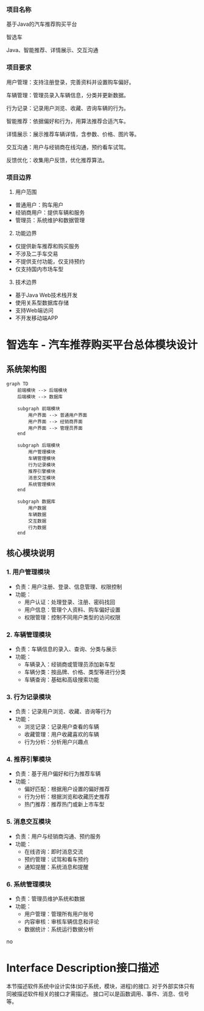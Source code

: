 ### 项目名称

基于Java的汽车推荐购买平台

智选车

Java、智能推荐、详情展示、交互沟通


### 项目要求

用户管理：支持注册登录，完善资料并设置购车偏好。

车辆管理：管理员录入车辆信息，分类并更新数据。

行为记录：记录用户浏览、收藏、咨询车辆的行为。

智能推荐：依据偏好和行为，用算法推荐合适汽车。

详情展示：展示推荐车辆详情，含参数、价格、图片等。

交互沟通：用户与经销商在线沟通，预约看车试驾。

反馈优化：收集用户反馈，优化推荐算法。

### 项目边界

1. 用户范围
- 普通用户：购车用户
- 经销商用户：提供车辆和服务
- 管理员：系统维护和数据管理

2. 功能边界
- 仅提供新车推荐和购买服务
- 不涉及二手车交易
- 不提供支付功能，仅支持预约
- 仅支持国内市场车型

3. 技术边界
- 基于Java Web技术栈开发
- 使用关系型数据库存储
- 支持Web端访问
- 不开发移动端APP


# 智选车 - 汽车推荐购买平台总体模块设计

## 系统架构图

```mermaid
graph TD
    前端模块 --> 后端模块
    后端模块 --> 数据库
    
    subgraph 前端模块
        用户界面 --> 普通用户界面
        用户界面 --> 经销商界面
        用户界面 --> 管理员界面
    end
    
    subgraph 后端模块
        用户管理模块
        车辆管理模块
        行为记录模块
        推荐引擎模块
        消息交互模块
        系统管理模块
    end
    
    subgraph 数据库
        用户数据
        车辆数据
        交互数据
        行为数据
    end
```

## 核心模块说明

### 1. 用户管理模块
- 负责：用户注册、登录、信息管理、权限控制
- 功能：
  - 用户认证：处理登录、注册、密码找回
  - 用户信息：管理个人资料、购车偏好设置
  - 权限管理：控制不同用户类型的访问权限

### 2. 车辆管理模块
- 负责：车辆信息的录入、查询、分类与展示
- 功能：
  - 车辆录入：经销商或管理员添加新车型
  - 车辆分类：按品牌、价格、类型等进行分类
  - 车辆查询：基础和高级搜索功能

### 3. 行为记录模块
- 负责：记录用户浏览、收藏、咨询等行为
- 功能：
  - 浏览记录：记录用户查看的车辆
  - 收藏管理：用户收藏喜欢的车辆
  - 行为分析：分析用户兴趣点

### 4. 推荐引擎模块
- 负责：基于用户偏好和行为推荐车辆
- 功能：
  - 偏好匹配：根据用户设置的偏好推荐
  - 行为分析：根据浏览和收藏历史推荐
  - 热门推荐：推荐热门或新上市车型

### 5. 消息交互模块
- 负责：用户与经销商沟通、预约服务
- 功能：
  - 在线咨询：即时消息交流
  - 预约管理：试驾和看车预约
  - 通知提醒：系统消息和提醒

### 6. 系统管理模块
- 负责：管理员维护系统和数据
- 功能：
  - 用户管理：管理所有用户账号
  - 内容审核：审核车辆信息和评论
  - 数据统计：系统运行数据分析


no
# Interface Description接口描述
本节描述软件系统中设计实体(如子系统，模块，进程)的接口.
对于外部实体只有同被描述软件相关的接口才需描述。
接口可以是函数调用、事件、消息、信号等。